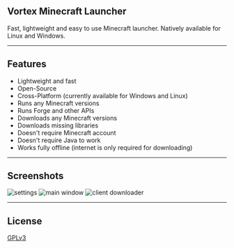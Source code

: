 ## Vortex Minecraft Launcher

Fast, lightweight and easy to use Minecraft launcher. Natively available for Linux and Windows.

---

## Features

* Lightweight and fast
* Open-Source
* Cross-Platform (currently available for Windows and Linux)
* Runs any Minecraft versions
* Runs Forge and other APIs
* Downloads any Minecraft versions
* Downloads missing libraries
* Doesn't require Minecraft account
* Doesn't require Java to work
* Works fully offline (internet is only required for downloading)

---

## Screenshots

![settings](https://i.imgur.com/dkiweug.png)
![main window](https://i.imgur.com/pd2tnnK.png)
![client downloader](https://i.imgur.com/1QTjiDw.png)

---

## License

[GPLv3](https://github.com/Kron4ek/minecraft-vortex-launcher/blob/master/LICENSE.txt)
